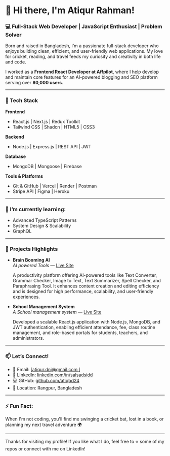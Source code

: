 <div class="markdown-heading" dir="auto">
<h1 class="heading-element" dir="auto">👋 Hi there, I'm Atiqur Rahman!</h1>
<a id="user-content--hi-there-im-salman-sadik-siddiquee" class="anchor" href="https://github.com/salsadsid#-hi-there-im-salman-sadik-siddiquee"></a></div>
<div class="markdown-heading" dir="auto">
<h3 class="heading-element" dir="auto">💻 Full-Stack Web Developer | JavaScript Enthusiast | Problem Solver</h3>
<a id="user-content--full-stack-web-developer--javascript-enthusiast--problem-solver" class="anchor" href="https://github.com/salsadsid#-full-stack-web-developer--javascript-enthusiast--problem-solver"></a></div>
<p dir="auto">Born and raised in Bangladesh, I&rsquo;m a passionate full-stack developer who enjoys building clean, efficient, and user-friendly web applications. My love for cricket, reading, and travel feeds my curiosity and creativity in both life and code.</p>
<p dir="auto">I worked as a&nbsp;<strong>Frontend React Developer at Affpilot</strong>, where I help develop and maintain core features for an AI-powered blogging and SEO platform serving over&nbsp;<strong>80,000 users</strong>.</p>
<hr />
<div class="markdown-heading" dir="auto">
<h3 class="heading-element" dir="auto">🔧 Tech Stack</h3>
<a id="user-content--tech-stack" class="anchor" href="https://github.com/salsadsid#-tech-stack"></a></div>
<p dir="auto"><strong>Frontend</strong></p>
<ul dir="auto">
<li>React.js | Next.js | Redux Toolkit</li>
<li>Tailwind CSS | Shadcn | HTML5 | CSS3</li>
</ul>
<p dir="auto"><strong>Backend</strong></p>
<ul dir="auto">
<li>Node.js | Express.js | REST API | JWT</li>
</ul>
<p dir="auto"><strong>Database</strong></p>
<ul dir="auto">
<li>MongoDB | Mongoose | Firebase</li>
</ul>
<p dir="auto"><strong>Tools &amp; Platforms</strong></p>
<ul dir="auto">
<li>Git &amp; GitHub | Vercel | Render | Postman</li>
<li>Stripe API | Figma | Heroku</li>
</ul>
<hr />
<div class="markdown-heading" dir="auto">
<h3 class="heading-element" dir="auto">🌱 I&rsquo;m currently learning:</h3>
<a id="user-content--im-currently-learning" class="anchor" href="https://github.com/salsadsid#-im-currently-learning"></a></div>
<ul dir="auto">
<li>Advanced TypeScript Patterns</li>
<li>System Design &amp; Scalability</li>
<li>GraphQL</li>
</ul>
<hr />
<div class="markdown-heading" dir="auto">
<h3 class="heading-element" dir="auto">🚀 Projects Highlights</h3>
<a id="user-content--projects-highlights" class="anchor" href="https://github.com/salsadsid#-projects-highlights"></a></div>
<ul dir="auto">
<li>
<p dir="auto"><strong>Brain Booming AI</strong><br /><em>AI powered Tools</em>&nbsp;&mdash;&nbsp;<a href="https://brainboomingai.vercel.app/" rel="nofollow">Live Site</a></p>
<p dir="auto">A productivity platform offering AI-powered tools like Text Converter, Grammar Checker, Image to Text, Text Summarizer, Spell Checker, and Paraphrasing Tool. It enhances content creation and editing efficiency and is designed for high performance, scalability, and user-friendly experiences.</p>
</li>
<li>
<p dir="auto"><strong>School Management System</strong><br /><em>A School management system</em>&nbsp;&mdash;&nbsp;<a href="https://school-management-frontend-olive.vercel.app/" rel="nofollow">Live Site</a></p>
<p dir="auto">Developed a scalable React.js application with Node.js, MongoDB, and JWT authentication, enabling efficient attendance, fee, class routine management, and role-based portals for students, teachers, and administrators.</p>
</li>
</ul>
<hr />
<div class="markdown-heading" dir="auto">
<h3 class="heading-element" dir="auto">📫 Let&rsquo;s Connect!</h3>
<a id="user-content--lets-connect" class="anchor" href="https://github.com/salsadsid#-lets-connect"></a></div>
<ul dir="auto">
<li>📧 Email: [<a href="mailto:atiqur.dnj@gmail.com
">atiqur.dnj@gmail.com
</a>]</li>
<li>💼 LinkedIn:&nbsp;<a href="https://linkedin.com/in/salsadsidd" rel="nofollow">linkedin.com/in/salsadsidd</a></li>
<li>💻 GitHub:&nbsp;<a href="https://github.com/atiqbd24">github.com/atiqbd24</a></li>
<li>📍 Location: Rangpur, Bangladesh</li>
</ul>
<hr />
<div class="markdown-heading" dir="auto">
<h3 class="heading-element" dir="auto">⚡ Fun Fact:</h3>
<a id="user-content--fun-fact" class="anchor" href="https://github.com/salsadsid#-fun-fact"></a></div>
<p dir="auto">When I'm not coding, you'll find me swinging a cricket bat, lost in a book, or planning my next travel adventure 🌍</p>
<hr />
<p dir="auto">Thanks for visiting my profile! If you like what I do, feel free to ⭐ some of my repos or connect with me on LinkedIn!</p>
